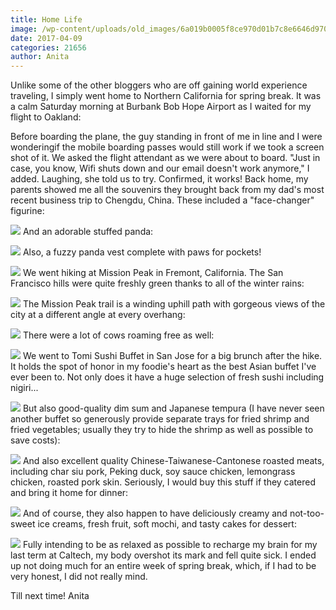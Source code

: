 ```yaml
---
title: Home Life
image: /wp-content/uploads/old_images/6a019b0005f8ce970d01b7c8e6646d970b-pi.jpg
date: 2017-04-09
categories: 21656
author: Anita
---
```


Unlike some of the other bloggers who are off gaining world experience traveling, I simply went home to Northern California for spring break. It was a calm Saturday morning at Burbank Bob Hope Airport as I waited for my flight to Oakland:

Before boarding the plane, the guy standing in front of me in line and I were wonderingif the mobile boarding passes would still work if we took a screen shot of it. We asked the flight attendant as we were about to board. "Just in case, you know, Wifi shuts down and our email doesn't work anymore," I added. Laughing, she told us to try. Confirmed, it works!
Back home, my parents showed me all the souvenirs they brought back from my dad's most recent business trip to Chengdu, China. These included a "face-changer" figurine:


![](/old_images/caltech_as_it_happens/6a0105349b8251970b01b7c8e66474970b.jpg)
And an adorable stuffed panda:


![](/old_images/6a019b0005f8ce970d01b8d270c64e970c-pi.jpg)
Also, a fuzzy panda vest complete with paws for pockets!


![](/old_images/caltech_as_it_happens/6a0105349b8251970b01b8d270c672970c.jpg)
We went hiking at Mission Peak in Fremont, California. The San Francisco hills were quite freshly green thanks to all of the winter rains:


![](/old_images/caltech_as_it_happens/6a0105349b8251970b01b7c8e6648d970b.jpg)
The Mission Peak trail is a winding uphill path with gorgeous views of the city at a different angle at every overhang:


![](/old_images/caltech_as_it_happens/6a0105349b8251970b01b8d270c67b970c.jpg)
There were a lot of cows roaming free as well:


![](/old_images/caltech_as_it_happens/6a0105349b8251970b01b7c8e66495970b.jpg)
We went to Tomi Sushi Buffet in San Jose for a big brunch after the hike. It holds the spot of honor in my foodie's heart as the best Asian buffet I've ever been to. Not only does it have a huge selection of fresh sushi including nigiri...


![](/old_images/caltech_as_it_happens/6a0105349b8251970b01b8d270c691970c.jpg)
But also good-quality dim sum and Japanese tempura (I have never seen another buffet so generously provide separate trays for fried shrimp and fried vegetables; usually they try to hide the shrimp as well as possible to save costs):


![](/old_images/caltech_as_it_happens/6a0105349b8251970b01bb0989ba8f970d.jpg)
And also excellent quality Chinese-Taiwanese-Cantonese roasted meats, including char siu pork, Peking duck, soy sauce chicken, lemongrass chicken, roasted pork skin. Seriously, I would buy this stuff if they catered and bring it home for dinner:


![](/old_images/caltech_as_it_happens/6a0105349b8251970b01b8d270c6a0970c.jpg)
And of course, they also happen to have deliciously creamy and not-too-sweet ice creams, fresh fruit, soft mochi, and tasty cakes for dessert:


![](/old_images/caltech_as_it_happens/6a0105349b8251970b01b7c8e664a3970b.jpg)
Fully intending to be as relaxed as possible to recharge my brain for my last term at Caltech, my body overshot its mark and fell quite sick. I ended up not doing much for an entire week of spring break, which, if I had to be very honest, I did not really mind.

Till next time!
Anita
